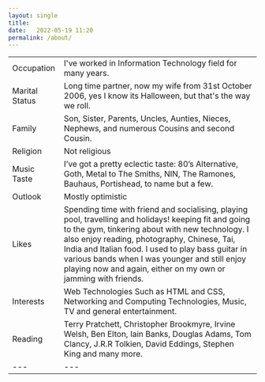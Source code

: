 ```yaml
---
layout: single
title:
date:   2022-05-19 11:20
permalink: /about/
---
```



|   |   |
|---|---|
|Occupation|               I've worked in Information Technology field for many years.                       |
|Marital Status| 	Long time partner, now my wife from 31st October 2006, yes I know its Halloween, but that's the way we roll.|
|Family| 	        Son,  Sister, Parents, Uncles, Aunties, Nieces, Nephews, and numerous Cousins and second Cousin.|
|Religion|	        Not religious|
|Music Taste|	    I’ve got a pretty eclectic taste: 80’s Alternative, Goth, Metal to The Smiths, NIN, The Ramones, Bauhaus, Portishead, to name but a few.|
|Outlook|	        Mostly optimistic
|Likes|	            Spending time with friend and socialising, playing pool, travelling and holidays! keeping fit and going to the gym, tinkering about with new technology. I also enjoy reading, photography, Chinese, Tai, India and Italian food. I used to play bass guitar in various bands when I was younger and still enjoy playing now and again, either on my own or jamming with friends.|
|Interests|      Web Technologies Such as HTML and CSS, Networking and Computing Technologies, Music, TV and general entertainment.
|Reading| Terry Pratchett, Christopher Brookmyre, Irvine Welsh, Ben Elton, Iain Banks, Douglas Adams, Tom Clancy, J.R.R Tolkien, David Eddings, Stephen King and many more.|
|---|---|
